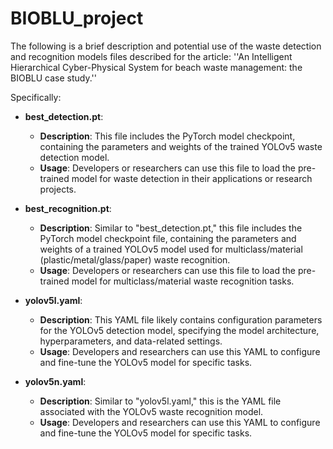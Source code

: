 # BIOBLU_project

The following is a brief description and potential use of the waste detection and recognition models files described for the article: ''An Intelligent Hierarchical Cyber-Physical System for beach waste management: the BIOBLU case study.'' 

Specifically: 

* **best_detection.pt**:
    * **Description**: This file includes the PyTorch model checkpoint, containing the parameters and weights of the trained YOLOv5 waste detection model.
    * **Usage**: Developers or researchers can use this file to load the pre-trained model for waste detection in their applications or research projects.

* **best_recognition.pt**:
    * **Description**: Similar to "best_detection.pt," this file includes the PyTorch model checkpoint file, containing the parameters and weights of a trained YOLOv5 model used for multiclass/material (plastic/metal/glass/paper) waste recognition. 
    * **Usage**: Developers or researchers can use this file to load the pre-trained model for multiclass/material waste recognition tasks.

* **yolov5l.yaml**:
    * **Description**: This YAML file likely contains configuration parameters for the YOLOv5 detection model, specifying the model architecture, hyperparameters, and data-related settings.
    * **Usage**: Developers and researchers can use this YAML to configure and fine-tune the YOLOv5 model for specific tasks.

* **yolov5n.yaml**:
    * **Description**: Similar to "yolov5l.yaml," this is the YAML file associated with the YOLOv5 waste recognition model.
    * **Usage**: Developers and researchers can use this YAML to configure and fine-tune the YOLOv5 model for specific tasks.
